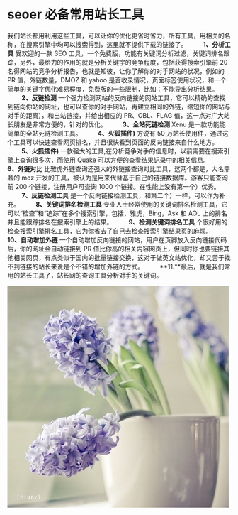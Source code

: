# seoer 必备常用站长工具

我们站长都用利用这些工具，可以让你的优化更省时省力，所有工具，用相关的名称，在搜索引擎中均可以搜索得到，这里就不提供下载的链接了。
　　
**1、分析工具**
受欢迎的一款 SEO 工具，一个免费版，功能有关键词分析过滤，关键词排名跟踪，另外，最给力的作用的就是分析关键字的竞争程度，包括获得搜索引擎前 20 名得网站的竞争分析报告，也就是知彼，让你了解你的对手网站的状况，例如的 PR 值，外链数量，DMOZ 和 yahoo 是否收录情况，页面标签使用状况，和一个简单的关键字优化难易程度，免费版的一些限制，比如：不能导出分析结果。
　　
**2、反链检测**
一个强力检测网站的反向链接的网站工具，它可以精确的查找到链向你站的网址，也可以查你的对手网站，再建立相同的外链，缩短你的网站与对手的距离），和出站链接，并给出相应的 PR、OBL、FLAG 值，这一点对广大站长朋友是非常方便的，针对的优化。
　　
**3、全站死链检测**
Xenu 是一款功能能简单的全站死链检测工具。
　　
**4、火狐插件)**
方说有 50 万站长使用件，通过这个工具可以快速查看网页排名，并且很快看到页面的反向链接来自什么地方。
　　
**5、火狐插件)**
一款强大的工具,在分析竞争对手的信息时，以前需要在搜索引擎上查询很多次，而使用 Quake 可以方便的查看结果记录中的相关信息。
　　
**6、外链对比**
比雅虎外链查询还强大的外链接查询对比工具，这两个都是，大名鼎鼎的 moz 开发的工具，被认为是用来代替基于自己的链接数据库。游客只能查询前 200 个链接，注册用户可查询 1000 个链接。在性能上没有第一个）优秀。
　　
**7、反链检测工具**
是一个反向链接检测工具，和第二个）一样，可以作为补充。
　　
**8、关键词排名检测工具**
专业人士经常使用的关键词排名检测工具，它可以“检查”和“追踪”在多个搜索引擎，包括，雅虎，Bing，Ask 和 AOL 上的排名并且能跟踪排名在搜索引擎上的结果。
　　
**9、检测关键词排名工具**
个很好用的检查搜索引擎排名工具，它为你省去了自己去检查搜索引擎结果页的麻烦。
　　
**10、自动增加外链**
一个自动增加反向链接的网站，用户在页脚放入反向链接代码后，你的网址会自动链接到 PR 值比你高的相关内容网页上，但同时你也要链接其他相关网页，有点类似于国内的批量链接交换，这对于做英文站优化，却又苦于找不到链接的站长来说是个不错的增加外链的方式。
　　
**11.**最后，就是我们常用的站长工具了，站长网的查询工具分析对手的关键词。

![](images/5.jpg)